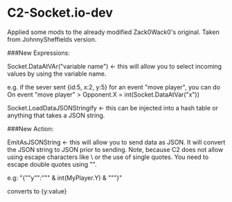 C2-Socket.io-dev
================

Applied some mods to the already modified Zack0Wack0's original. Taken from JohnnySheffields version.



###New Expressions:

Socket.DataAtVAr("variable name") <- this will allow you to select incoming values by using the variable name.

e.g. if the sever sent {id:5, x:2, y:5} for an event "move player", you can do On event "move player" > Opponent.X = int(Socket.DataAtVar("x"))

Socket.LoadDataJSONStringify <- this can be injected into a hash table or anything that takes a JSON string.

###New Action:

EmitAsJSONString <- this will allow you to send data as JSON. It will convert the JSON string to JSON prior to sending. Note, because C2 does not allow using escape characters like \ or the use of single quotes. You need to escape double quotes using "".

e.g: "{""y"":""" & int(MyPlayer.Y) & """}"

converts to {y:value}
